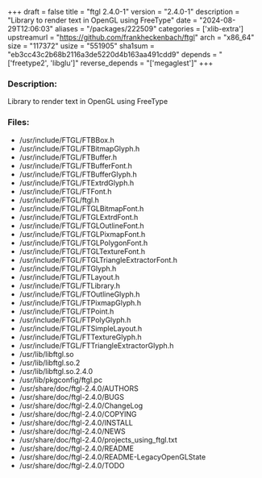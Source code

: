 +++
draft = false
title = "ftgl 2.4.0-1"
version = "2.4.0-1"
description = "Library to render text in OpenGL using FreeType"
date = "2024-08-29T12:06:03"
aliases = "/packages/222509"
categories = ['xlib-extra']
upstreamurl = "https://github.com/frankheckenbach/ftgl"
arch = "x86_64"
size = "117372"
usize = "551905"
sha1sum = "eb3cc43c2b68b2116a3de5220d4b163aa491cdd9"
depends = "['freetype2', 'libglu']"
reverse_depends = "['megaglest']"
+++
### Description: 
Library to render text in OpenGL using FreeType

### Files: 
* /usr/include/FTGL/FTBBox.h
* /usr/include/FTGL/FTBitmapGlyph.h
* /usr/include/FTGL/FTBuffer.h
* /usr/include/FTGL/FTBufferFont.h
* /usr/include/FTGL/FTBufferGlyph.h
* /usr/include/FTGL/FTExtrdGlyph.h
* /usr/include/FTGL/FTFont.h
* /usr/include/FTGL/ftgl.h
* /usr/include/FTGL/FTGLBitmapFont.h
* /usr/include/FTGL/FTGLExtrdFont.h
* /usr/include/FTGL/FTGLOutlineFont.h
* /usr/include/FTGL/FTGLPixmapFont.h
* /usr/include/FTGL/FTGLPolygonFont.h
* /usr/include/FTGL/FTGLTextureFont.h
* /usr/include/FTGL/FTGLTriangleExtractorFont.h
* /usr/include/FTGL/FTGlyph.h
* /usr/include/FTGL/FTLayout.h
* /usr/include/FTGL/FTLibrary.h
* /usr/include/FTGL/FTOutlineGlyph.h
* /usr/include/FTGL/FTPixmapGlyph.h
* /usr/include/FTGL/FTPoint.h
* /usr/include/FTGL/FTPolyGlyph.h
* /usr/include/FTGL/FTSimpleLayout.h
* /usr/include/FTGL/FTTextureGlyph.h
* /usr/include/FTGL/FTTriangleExtractorGlyph.h
* /usr/lib/libftgl.so
* /usr/lib/libftgl.so.2
* /usr/lib/libftgl.so.2.4.0
* /usr/lib/pkgconfig/ftgl.pc
* /usr/share/doc/ftgl-2.4.0/AUTHORS
* /usr/share/doc/ftgl-2.4.0/BUGS
* /usr/share/doc/ftgl-2.4.0/ChangeLog
* /usr/share/doc/ftgl-2.4.0/COPYING
* /usr/share/doc/ftgl-2.4.0/INSTALL
* /usr/share/doc/ftgl-2.4.0/NEWS
* /usr/share/doc/ftgl-2.4.0/projects_using_ftgl.txt
* /usr/share/doc/ftgl-2.4.0/README
* /usr/share/doc/ftgl-2.4.0/README-LegacyOpenGLState
* /usr/share/doc/ftgl-2.4.0/TODO
